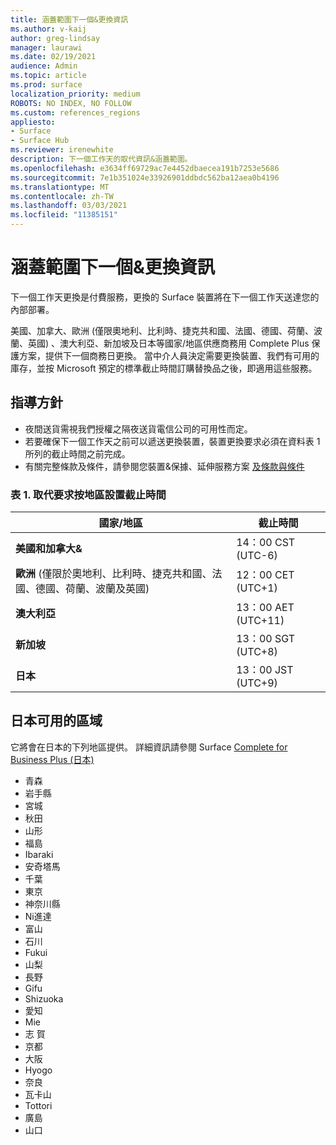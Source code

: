 ```yaml
---
title: 涵蓋範圍下一個&更換資訊
ms.author: v-kaij
author: greg-lindsay
manager: laurawi
ms.date: 02/19/2021
audience: Admin
ms.topic: article
ms.prod: surface
localization_priority: medium
ROBOTS: NO INDEX, NO FOLLOW
ms.custom: references_regions
appliesto:
- Surface
- Surface Hub
ms.reviewer: irenewhite
description: 下一個工作天的取代資訊&涵蓋範圍。
ms.openlocfilehash: e3634ff69729ac7e4452dbaecea191b7253e5686
ms.sourcegitcommit: 7e1b351024e33926901ddbdc562ba12aea0b4196
ms.translationtype: MT
ms.contentlocale: zh-TW
ms.lasthandoff: 03/03/2021
ms.locfileid: "11385151"
---
```

# <a name="next-business-day-replacement-information--coverage-areas"></a>涵蓋範圍下一個&更換資訊

下一個工作天更換是付費服務，更換的 Surface 裝置將在下一個工作天送達您的內部部署。 

美國、加拿大、歐洲 (僅限奧地利、比利時、捷克共和國、法國、德國、荷蘭、波蘭、英國) 、澳大利亞、新加坡及日本等國家/地區供應商務用 Complete Plus 保護方案，提供下一個商務日更換。 當中介人員決定需要更換裝置、我們有可用的庫存，並按 Microsoft 預定的標準截止時間訂購替換品之後，即適用這些服務。 

## <a name="guidelines"></a>指導方針

- 夜間送貨需視我們授權之隔夜送貨電信公司的可用性而定。
- 若要確保下一個工作天之前可以遞送更換裝置，裝置更換要求必須在資料表 1 所列的截止時間之前完成。 
- 有關完整條款及條件，請參閱您裝置&保據、延伸服務方案 [及條款與條件](https://support.microsoft.com/topic/warranties-extended-service-plans-and-terms-conditions-for-your-device-eedf7a23-84a7-1a47-480b-0e10503eedf5)

### <a name="table-1-replacement-request-cutoff-times-by-locale"></a>表 1. 取代要求按地區設置截止時間

| 國家/地區                                                                                                    | 截止時間 |
| -------------------------------------------------------------------------------------------------------------- | --------------- |
| **美國和加拿大&**                                                                                     | 14：00 CST (UTC-6)       |
| **歐洲** (僅限於奧地利、比利時、捷克共和國、法國、德國、荷蘭、波蘭及英國)  | 12：00 CET (UTC+1)      |
| **澳大利亞**                                                                                                  | 13：00 AET (UTC+11)     |
| **新加坡**                                                                                                  | 13：00 SGT (UTC+8)    |
| **日本**                                                                                                      | 13：00 JST (UTC+9)    |


##  <a name="available-areas-in-japan"></a>日本可用的區域 

它將會在日本的下列地區提供。 詳細資訊請參閱 Surface [Complete for Business Plus (日本) ](https://cdn.techcommunity.microsoft.com/assets/Surface/jp-next-day-replace-surface.pdf)

- 青森
- 岩手縣
- 宮城
- 秋田
- 山形
- 福島
- Ibaraki
- 安奇塔馬
- 千葉
- 東京
- 神奈川縣
- Ni進達
- 富山
- 石川
- Fukui
- 山梨
- 長野
- Gifu
- Shizuoka
- 愛知
- Mie
- 志 賀
- 京都
- 大阪
- Hyogo
- 奈良
- 瓦卡山
- Tottori
- 廣島
- 山口

